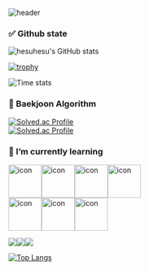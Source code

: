 ![header](https://capsule-render.vercel.app/api?type=waving&color=gradient&height=250&section=header&text=hesuhesu&fontSize=90)

### ✅ Github state

![hesuhesu's GitHub stats](https://github-readme-stats.vercel.app/api?username=hesuhesu&show_icons=true&theme=transparent&hide=stars)

[![trophy](https://github-profile-trophy.vercel.app/?username=hesuhesu&column=4)](https://github.com/hesuhesu//github-trophies)

![Time stats](http://github-profile-summary-cards.vercel.app/api/cards/productive-time?username=hesuhesu&theme=github&utcOffset=9)

<!--
[![hesuhesu's github activity graph](https://github-readme-activity-graph.cyclic.app/graph?username=hesuhesu&bg_color=FAFAFA&color=708090&line=24292e&point=24292e&area=true&custom_title=Contribute%20graph&border=true)](https://github.com/hesuhesu/github-readme-activity-graph)
-->
### 🚩 Baekjoon Algorithm

[![Solved.ac Profile](http://mazassumnida.wtf/api/mini/generate_badge?boj=hesuhesu)](https://solved.ac/hesuhesu)<br/>
[![Solved.ac Profile](http://mazassumnida.wtf/api/generate_badge?boj=hesuhesu)](https://solved.ac/hesuhesu)<br/>


### 🌱 I’m currently learning 

<div style="display: flex; align-items: flex-start;"><img src="https://techstack-generator.vercel.app/python-icon.svg" alt="icon" width="65" height="65" /><img src="https://techstack-generator.vercel.app/java-icon.svg" alt="icon" width="65" height="65" /><img src="https://techstack-generator.vercel.app/js-icon.svg" alt="icon" width="65" height="65" /><img src="https://techstack-generator.vercel.app/cpp-icon.svg" alt="icon" width="65" height="65" /></div><div style="display: flex; align-items: flex-start;"><img src="https://techstack-generator.vercel.app/raspberrypi-icon.svg" alt="icon" width="65" height="65" /><img src="https://techstack-generator.vercel.app/mysql-icon.svg" alt="icon" width="65" height="65" /><img src="https://techstack-generator.vercel.app/github-icon.svg" alt="icon" width="65" height="65" /></div>

<img src="https://img.shields.io/badge/C-A8B9CC?style=for-the-badge&logo=C&logoColor=white"><img src="https://img.shields.io/badge/Spring-6DB33F?style=for-the-badge&logo=Spring&logoColor=white"><img src="https://img.shields.io/badge/Jupyter-F37626?style=for-the-badge&logo=Jupyter&logoColor=white">

[![Top Langs](https://github-readme-stats.vercel.app/api/top-langs/?username=hesuhesu&layout=compact&langs_count=10&theme=white)](https://github.com/hesuhesu?tab=repositories&q=&type=&language=java&sort=)

<!--
https://getemoji.com/
-->
